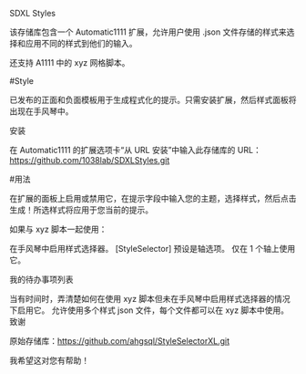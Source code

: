 SDXL Styles

该存储库包含一个 Automatic1111 扩展，允许用户使用 .json 文件存储的样式来选择和应用不同的样式到他们的输入。

还支持 A1111 中的 xyz 网格脚本。

#Style

已发布的正面和负面模板用于生成程式化的提示。只需安装扩展，然后样式面板将出现在手风琴中。

安装

在 Automatic1111 的扩展选项卡“从 URL 安装”中输入此存储库的 URL：
https://github.com/1038lab/SDXLStyles.git

#用法

在扩展的面板上启用或禁用它，在提示字段中输入您的主题，选择样式，然后点击生成！所选样式将应用于您当前的提示。

如果与 xyz 脚本一起使用：

在手风琴中启用样式选择器。
[StyleSelector] 预设是轴选项。
仅在 1 个轴上使用它。

我的待办事项列表

当有时间时，弄清楚如何在使用 xyz 脚本但未在手风琴中启用样式选择器的情况下启用它。
允许使用多个样式 json 文件，每个文件都可以在 xyz 脚本中使用。
致谢

原始存储库：https://github.com/ahgsql/StyleSelectorXL.git

我希望这对您有帮助！
